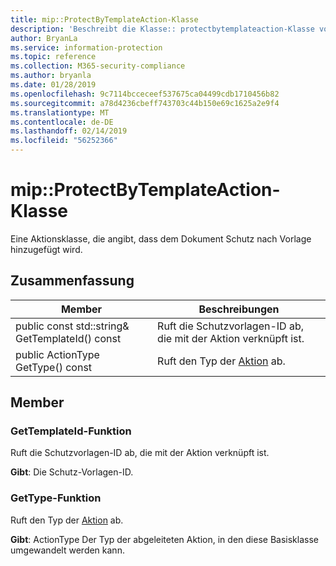 ```yaml
---
title: mip::ProtectByTemplateAction-Klasse
description: 'Beschreibt die Klasse:: protectbytemplateaction-Klasse von der Microsoft Information Protection (MIP) SDK.'
author: BryanLa
ms.service: information-protection
ms.topic: reference
ms.collection: M365-security-compliance
ms.author: bryanla
ms.date: 01/28/2019
ms.openlocfilehash: 9c7114bcceceef537675ca04499cdb1710456b82
ms.sourcegitcommit: a78d4236cbeff743703c44b150e69c1625a2e9f4
ms.translationtype: MT
ms.contentlocale: de-DE
ms.lasthandoff: 02/14/2019
ms.locfileid: "56252366"
---
```

# <a name="class-mipprotectbytemplateaction"></a>mip::ProtectByTemplateAction-Klasse 
Eine Aktionsklasse, die angibt, dass dem Dokument Schutz nach Vorlage hinzugefügt wird.
  
## <a name="summary"></a>Zusammenfassung
 Member                        | Beschreibungen                                
--------------------------------|---------------------------------------------
public const std::string& GetTemplateId() const  |  Ruft die Schutzvorlagen-ID ab, die mit der Aktion verknüpft ist.
public ActionType GetType() const  |  Ruft den Typ der [Aktion](class_mip_action.md) ab.
  
## <a name="members"></a>Member
  
### <a name="gettemplateid-function"></a>GetTemplateId-Funktion
Ruft die Schutzvorlagen-ID ab, die mit der Aktion verknüpft ist.

  
**Gibt**: Die Schutz-Vorlagen-ID.
  
### <a name="gettype-function"></a>GetType-Funktion
Ruft den Typ der [Aktion](class_mip_action.md) ab.

  
**Gibt**: ActionType Der Typ der abgeleiteten Aktion, in den diese Basisklasse umgewandelt werden kann.
